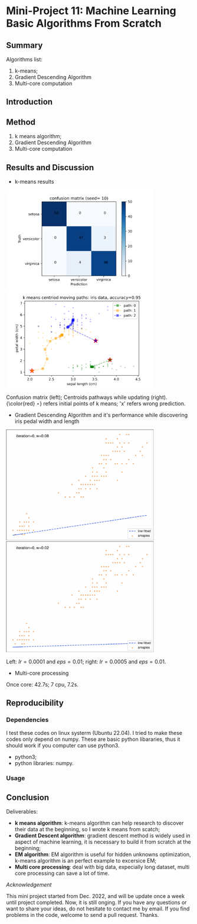 # Mini-Project 11: Machine Learning Basic Algorithms From Scratch




## Summary
Algorithms list:

1. k-means;
2. Gradient Descending Algorithm 
3. Multi-core computation
## Introduction

## Method
1. k means algorithm;
2. Gradient Descending Algorithm 
3. Multi-core computation



## Results and Discussion
* k-means results
<div align="left">
	<img src="./image/k_mean_iris_confusion_matrix.png" width="400" alt="1" title="k-means results">
    <img src="./image/k_mean_iris_centriod_paths.png" width="400" alt="1" title="k-means results">
</div>

Confusion matrix (left); Centroids pathways while updating (right). {\color{red} $\star$} refers initial points of k means; 'x' refers wrong prediction.

* Gradient Descending Algorithm and it's performance while discovering iris pedal width and length
<div align="left">
	<img src="./image/GD_iris_results_high_lr.gif" width="400" alt="1" title="GD iris results">
	<img src="./image/GD_iris_results_low_lr.gif" width="400" alt="1" title="GD iris results">
</div>

Left: $lr = 0.0001$ and $eps=0.01$; right: $lr = 0.0005$ and $eps=0.01$.

* Multi-core processing

Once core: 42.7s; 7 cpu, 7.2s.
## Reproducibility

### Dependencies
I test these codes on linux systerm (Ubuntu 22.04). I tried to make these codes only depend on numpy. These are basic python libararies, thus it should work if you computer can use python3.

* python3;
* python libraries: numpy.
### Usage


## Conclusion

Deliverables:
* **k means algorithm**: k-means algorithm can help research to discover their data at the beginning, so I wrote k means from scatch;
* **Gradient Descent algorithm**: gradient descent method is widely used in aspect of machine learning, it is necessary to build it from scratch at the beginning;
* **EM algorithm**: EM algorithm is useful for hidden unknowns optimization, k-means algorithm is an perfect example to excersice EM;
* **Multi core processing**: deal with big data, expecially long dataset, multi core processing can save a lot of time.

*Acknowledgement*

This mini project started from Dec. 2022, and will be update once a week until project completed. Now, it is still onging. If you have any questions or want to share your ideas, do not hesitate to contact me by email. If you find problems in the code, welcome to send a pull request. Thanks.